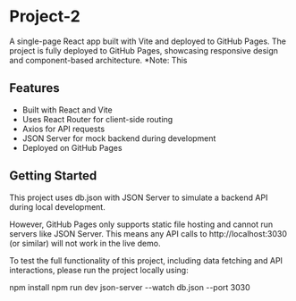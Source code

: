 # Project-2

A single-page React app built with Vite and deployed to GitHub Pages. 
The project is fully deployed to GitHub Pages, showcasing responsive design and component-based architecture.
*Note:  This

## Features
- Built with React and Vite
- Uses React Router for client-side routing
- Axios for API requests
- JSON Server for mock backend during development
- Deployed on GitHub Pages

## Getting Started
This project uses db.json with JSON Server to simulate a backend API during local development.

However, GitHub Pages only supports static file hosting and cannot run servers like JSON Server. This means any API calls to http://localhost:3030 (or similar) will not work in the live demo.

To test the full functionality of this project, including data fetching and API interactions, please run the project locally using:

npm install
npm run dev
json-server --watch db.json --port 3030



